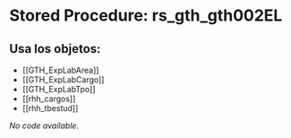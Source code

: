 # Stored Procedure: rs_gth_gth002EL

## Usa los objetos:
- [[GTH_ExpLabArea]]
- [[GTH_ExpLabCargo]]
- [[GTH_ExpLabTpo]]
- [[rhh_cargos]]
- [[rhh_tbestud]]

*No code available.*
